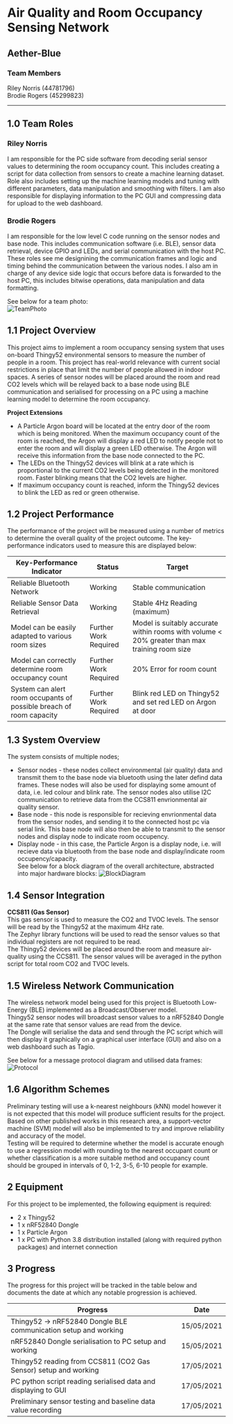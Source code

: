 # Air Quality and Room Occupancy Sensing Network

## Aether-Blue

### Team Members
Riley Norris (44781796)  
Brodie Rogers (45299823)

---

## 1.0 Team Roles
### Riley Norris
I am responsible for the PC side software from decoding serial sensor values to determining the room occupancy count. This includes creating a script for data collection from sensors to create a machine learning dataset. Role also includes setting up the machine learning models and tuning with different parameters, data manipulation and smoothing with filters. I am also responsible for displaying information to the PC GUI and compressing data for upload to the web dashboard.
### Brodie Rogers
I am responsible for the low level C code running on the sensor nodes and base node. This includes communication software (i.e. BLE), sensor data retrieval, device GPIO and LEDs, and serial communication with the host PC. These roles see me designining the communication frames and logic and timing behind the communication between the various nodes. I also am in charge of any device side logic that occurs before data is forwarded to the host PC, this includes bitwise operations, data manipulation and data formatting.

See below for a team photo:  
![TeamPhoto](https://user-images.githubusercontent.com/84297669/118475104-2cfcda80-b74f-11eb-8a65-6ed5ceac7053.jpg)  
  
## 1.1 Project Overview

This project aims to implement a room occupancy sensing system that uses on-board Thingy52 environmental sensors to measure the number of people in a room. This project has real-world relevance with current social restrictions in place that limit the number of people allowed in indoor spaces. A series of sensor nodes will be placed around the room and read CO2 levels which will be relayed back to a base node using BLE communication and serialised for processing on a PC using a machine learning model to determine the room occupancy.

**Project Extensions**

* A Particle Argon board will be located at the entry door of the room which is being monitored. When the maximum occupancy count of the room is reached, the Argon will display a red LED to notify people not to enter the room and will display a green LED otherwise. The Argon will receive this information from the base node connected to the PC.
* The LEDs on the Thingy52 devices will blink at a rate which is proportional to the current CO2 levels being detected in the monitored room. Faster blinking means that the CO2 levels are higher.
* If maximum occupancy count is reached, inform the Thingy52 devices to blink the LED as red or green otherwise.

## 1.2 Project Performance

The performance of the project will be measured using a number of metrics to determine the overall quality of the project outcome. The key-performance indicators used to measure this are displayed below:

Key-Performance Indicator                                           | Status                | Target
--------------------------------------------------------------------|-----------------------|-----------------------------------------------------------
Reliable Bluetooth Network                                          | Working               | Stable communication
Reliable Sensor Data Retrieval                                      | Working               | Stable 4Hz Reading (maximum)
Model can be easily adapted to various room sizes                   | Further Work Required | Model is suitably accurate within rooms with volume < 20% greater than max training room size
Model can correctly determine room occupancy count                  | Further Work Required | 20% Error for room count
System can alert room occupants of possible breach of room capacity | Further Work Required | Blink red LED on Thingy52 and set red LED on Argon at door

## 1.3 System Overview
The system consists of multiple nodes;
* Sensor nodes - these nodes collect environmental (air quality) data and transmit them to the base node via bluetooth using the later defind data frames. These nodes will also be used for displaying some amount of data, i.e. led colour and blink rate. The sensor nodes also utilise I2C communication to retrieve data from the CCS811 envrionmental air quality sensor.  
* Base node - this node is responsible for recieving envrionmental data from the sensor nodes, and sending it to the connected host pc via serial link. This base node will also then be able to transmit to the sensor nodes and display node to indicate room occupency.
* Display node - in this case, the Particle Argon is a display node, i.e. will recieve data via bluetooth from the base node and display/indicate room occupency/capacity.  
See below for a block diagram of the overall architecture, abstracted into major hardware blocks:
![BlockDiagram](https://user-images.githubusercontent.com/84297669/118449561-a1774f80-b736-11eb-9cf7-6ea66ce63faa.png)  

## 1.4 Sensor Integration

**CCS811 (Gas Sensor)**  
This gas sensor is used to measure the CO2 and TVOC levels. The sensor will be read by the Thingy52 at the maximum 4Hz rate.  
The Zephyr library functions will be used to read the sensor values so that individual registers are not required to be read.  
The Thingy52 devices will be placed around the room and measure air-quality using the CCS811. The sensor values will be averaged in the python script for total room CO2 and TVOC levels. 

## 1.5 Wireless Network Communication

The wireless network model being used for this project is Bluetooth Low-Energy (BLE) implemented as a Broadcast/Observer model.  
Thingy52 sensor nodes will broadcast sensor values to a nRF52840 Dongle at the same rate that sensor values are read from the device.  
The Dongle will serialise the data and send through the PC script which will then display it graphically on a graphical user interface (GUI) and also on a web dashboard such as Tagio.

See below for a message protocol diagram and utilised data frames:
![Protocol](https://user-images.githubusercontent.com/84297669/118473241-181f4780-b74d-11eb-881d-a01334df8d08.png)  

## 1.6 Algorithm Schemes

Preliminary testing will use a k-nearest neighbours (kNN) model however it is not expected that this model will produce sufficient results for the project.  
Based on other published works in this research area, a support-vector machine (SVM) model will also be implemented to try and improve reliability and accuracy of the model.  
Testing will be required to determine whether the model is accurate enough to use a regression model with rounding to the nearest occupant count or whether classification is a more suitable method and occupancy count should be grouped in intervals of 0, 1-2, 3-5, 6-10 people for example.

## 2 Equipment

For this project to be implemented, the following equipment is required:

* 2 x Thingy52
* 1 x nRF52840 Dongle
* 1 x Particle Argon
* 1 x PC with Python 3.8 distribution installed (along with required python packages) and internet connection

## 3 Progress

The progress for this project will be tracked in the table below and documents the date at which any notable progression is achieved.

Progress | Date
---------|-----
Thingy52 -> nRF52840 Dongle BLE communication setup and working | 15/05/2021
nRF52840 Dongle serialisation to PC setup and working | 15/05/2021
Thingy52 reading from CCS811 (CO2 Gas Sensor) setup and working | 17/05/2021
PC python script reading serialised data and displaying to GUI | 17/05/2021
Preliminary sensor testing and baseline data value recording | 17/05/2021

